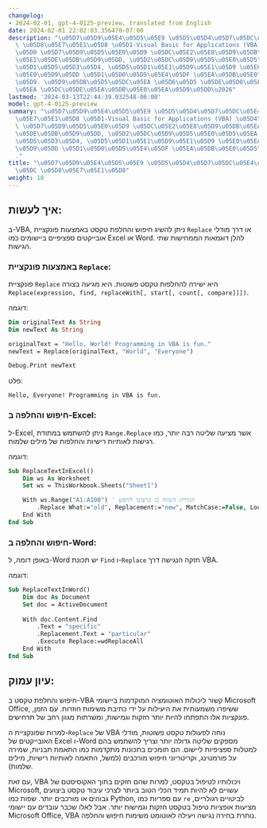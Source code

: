 ```yaml
---
changelog:
- 2024-02-01, gpt-4-0125-preview, translated from English
date: 2024-02-01 22:02:03.356470-07:00
description: "\u05D7\u05D9\u05E4\u05D5\u05E9 \u05D5\u05D4\u05D7\u05DC\u05E4\u05EA\
  \ \u05D8\u05E7\u05E1\u05D8 \u05D1-Visual Basic for Applications (VBA) \u05D4\u05D5\
  \u05D0 \u05D7\u05D9\u05D5\u05E0\u05D9 \u05DC\u05E2\u05E8\u05D9\u05DB\u05EA \u05DE\
  \u05E1\u05DE\u05DB\u05D9\u05DD, \u05D2\u05DC\u05D9\u05D5\u05E0\u05D5\u05EA \u05E2\
  \u05D1\u05D5\u05D3\u05D4, \u05D5\u05D1\u05E1\u05D9\u05E1\u05D9 \u05E0\u05EA\u05D5\
  \u05E0\u05D9\u05DD \u05D1\u05D0\u05D5\u05E4\u05DF \u05EA\u05DB\u05E0\u05D5\u05EA\
  \u05D9. \u05D9\u05DB\u05D5\u05DC\u05EA \u05D6\u05D5 \u05DE\u05D0\u05E4\u05E9\u05E8\
  \u05EA \u05DC\u05DE\u05EA\u05DB\u05E0\u05EA\u05D9\u05DD\u2026"
lastmod: '2024-03-13T22:44:39.032548-06:00'
model: gpt-4-0125-preview
summary: "\u05D7\u05D9\u05E4\u05D5\u05E9 \u05D5\u05D4\u05D7\u05DC\u05E4\u05EA \u05D8\
  \u05E7\u05E1\u05D8 \u05D1-Visual Basic for Applications (VBA) \u05D4\u05D5\u05D0\
  \ \u05D7\u05D9\u05D5\u05E0\u05D9 \u05DC\u05E2\u05E8\u05D9\u05DB\u05EA \u05DE\u05E1\
  \u05DE\u05DB\u05D9\u05DD, \u05D2\u05DC\u05D9\u05D5\u05E0\u05D5\u05EA \u05E2\u05D1\
  \u05D5\u05D3\u05D4, \u05D5\u05D1\u05E1\u05D9\u05E1\u05D9 \u05E0\u05EA\u05D5\u05E0\
  \u05D9\u05DD \u05D1\u05D0\u05D5\u05E4\u05DF \u05EA\u05DB\u05E0\u05D5\u05EA\u05D9\
  ."
title: "\u05D7\u05D9\u05E4\u05D5\u05E9 \u05D5\u05D4\u05D7\u05DC\u05E4\u05D4 \u05E9\
  \u05DC \u05D8\u05E7\u05E1\u05D8"
weight: 10
---
```


## איך לעשות:
ב-VBA, ניתן להשיג חיפוש והחלפת טקסט באמצעות פונקציית `Replace` או דרך מודלי אובייקטים ספציפיים ביישומים כמו Excel או Word. להלן דוגמאות הממחישות שתי הגישות.

### באמצעות פונקציית `Replace`:
פונקציית `Replace` היא ישירה להחלפות טקסט פשוטות. היא מגיעה בצורה `Replace(expression, find, replaceWith[, start[, count[, compare]]])`.

דוגמה:
```vb
Dim originalText As String
Dim newText As String

originalText = "Hello, World! Programming in VBA is fun."
newText = Replace(originalText, "World", "Everyone")

Debug.Print newText
```
פלט:
```
Hello, Everyone! Programming in VBA is fun.
```

### חיפוש והחלפה ב-Excel:
ל-Excel, ניתן להשתמש במתודת `Range.Replace` אשר מציעה שליטה רבה יותר, כמו רגישות לאותיות רישיות והחלפות של מילים שלמות.

דוגמה:
```vb
Sub ReplaceTextInExcel()
    Dim ws As Worksheet
    Set ws = ThisWorkbook.Sheets("Sheet1")

    With ws.Range("A1:A100") ' הגדרת הטווח בו ברצונך לחפש
        .Replace What:="old", Replacement:="new", MatchCase:=False, LookAt:=xlPart
    End With
End Sub
```

### חיפוש והחלפה ב-Word:
באופן דומה, ל-Word יש תכונת `Find` ו-`Replace` חזקה הנגישה דרך VBA.

דוגמה:
```vb
Sub ReplaceTextInWord()
    Dim doc As Document
    Set doc = ActiveDocument
    
    With doc.Content.Find
        .Text = "specific"
        .Replacement.Text = "particular"
        .Execute Replace:=wdReplaceAll
    End With
End Sub
```

## עיון עמוק:
חיפוש והחלפת טקסט ב-VBA קשור ליכולות האוטומציה המוקדמות ביישומי Microsoft Office, ששיפרו משמעותית את היעילות על ידי כתיבת משימות חוזרות. עם הזמן, פונקציות אלו התפתחו להיות יותר חזקות וגמישות, ומשרתות מגוון רחב של תרחישים.

למרות שפונקציית ה-`Replace` של VBA נוחה לפעולות טקסט פשוטות, מודלי האובייקטים של Excel ו-Word מספקים שליטה גדולה יותר וצריך להשתמש בהם למטלות ספציפיות ליישום. הם תומכים בתכונות מתקדמות כמו התאמת תבניות, שמירה על פורמטינג, וקריטריוני חיפוש מורכבים (למשל, התאמה לאותיות רישיות, מילים שלמות).

עם זאת, VBA ויכולותיו לטיפול בטקסט, למרות שהם חזקים בתוך האקוסיסטם של Microsoft, עשויים לא להיות תמיד הכלי הטוב ביותר לצרכי עיבוד טקסט ביצועים גבוהים או מורכבים יותר. שפות כמו Python, עם ספריות כמו `re` לביטויים רגולריים, מציעות אופציות טיפול בטקסט חזקות וגמישות יותר. אבל לאלו שכבר עובדים עם יישומי Microsoft Office, VBA נותרת בחירה נגישה ויעילה לאוטומט משימות חיפוש והחלפה.
